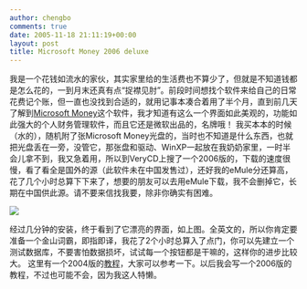 ```yaml
---
author: chengbo
comments: true
date: 2005-11-18 21:11:19+00:00
layout: post
title: Microsoft Money 2006 deluxe
---
```


我是一个花钱如流水的家伙，其实家里给的生活费也不算少了，但就是不知道钱都是怎么花的，一到月末还真有点“捉襟见肘”。前段时间想找个软件来给自己的日常花费记个账，但一直也没找到合适的，就用记事本凑合着用了半个月，直到前几天了解到[Microsoft Money](http://www.microsoft.com/money/)这个软件，我才知道有这么一个界面如此美观的，功能如此强大的个人财务管理软件，而且它还是微软出品的，名牌哦！ 我买本本的时候（水的），随机附了张Microsoft Money光盘的，当时也不知道是什么东西，也就把光盘丢在一旁，没管它，那张盘和驱动、WinXP一起放在我奶奶家里，一时半会儿拿不到，我又急着用，所以到VeryCD上搜了一个2006版的，下载的速度很慢，看了看全是国外的源（此软件未在中国发售过），还好我的eMule分还算高，花了几个小时总算下下来了，想要的朋友可以去用eMule下载，我不会删掉它，长期在中国供此源。请不要来信找我要，除非你确实有困难。

[![](http://static.flickr.com/43/99979442_737bafb62b_m.jpg)](http://www.flickr.com/photos/chengbo/99979442/)

经过几分钟的安装，终于看到了它漂亮的界面，如上图。全英文的，所以你肯定要准备一个金山词霸，即指即译，我花了2个小时总算入了点门，你可以先建立一个测试数据库，不要害怕数据损坏，试试每一个按钮都是干嘛的，这样你的进步比较大。 这里有一个2004版的[教程](http://dog.xmu.edu.cn/modules.php?op=modload&name=News&file=article&sid=189)，大家可以参考一下。以后我会写一个2006版的教程，不过也可能不会，因为我这人特懒。

